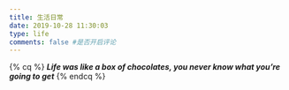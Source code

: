 ```yaml
---
title: 生活日常
date: 2019-10-28 11:30:03
type: life
comments: false #是否开启评论
---
```

{% cq %}
**_Life was like a box of chocolates, you never know what you’re going to get_**
{% endcq %}

<div class="life">
    <div class="row">
        <div class="box">
            <div class="thumb" style="background-image: url('https://s2.ax1x.com/2019/10/30/K4ViZT.jpg')"></div>
            <div class="portfolio-caption">
                <div class="vertical-table">
                    <div class="vertical-cell">
                        <span>游戏系列</span>
                        <p>玩过的一些游戏</p>
                        <a href="/games/" target="" class="btn">View More</a>
                    </div>
                </div>
            </div>
        </div>
        <div class="box">
            <div class="thumb" style="background-image: url('https://s2.ax1x.com/2019/10/28/K6WAp9.md.jpg')"></div>
            <div class="portfolio-caption">
                <div class="vertical-table">
                    <div class="vertical-cell">
                        <span>读书系列</span>
                        <p>读过的一些书籍</p>
                        <a href="/books/" target="" class="btn">View More</a>
                    </div>
                </div>
            </div>
        </div>
        <div class="box">
            <div class="thumb" style="background-image: url('https://s2.ax1x.com/2019/10/28/K6WSmV.jpg')"></div>
            <div class="portfolio-caption">
                <div class="vertical-table">
                    <div class="vertical-cell">
                        <span>观影系列</span>
                        <p>看过的一些电影</p>
                        <a href="/movies/" target="" class="btn">View More</a>
                    </div>
                </div>
            </div>
        </div>
        <div class="box">
            <div class="thumb" style="background-image: url('https://s2.ax1x.com/2019/10/28/K6WFfJ.jpg')"></div>
            <div class="portfolio-caption">
                <div class="vertical-table">
                    <div class="vertical-cell">
                        <span>相册系列</span>
                        <p>生活的五彩斑斓</p>
                        <a href="/gallery/" target="" class="btn">View More</a>
                    </div>
                </div>
            </div>
        </div>
        <div class="box">
            <div class="thumb" style="background-image: url('https://cdn.jsdelivr.net/gh/XuxuGood/blogImages/resume/resumeBg.jpg')"></div>
            <div class="portfolio-caption">
                <div class="vertical-table">
                    <div class="vertical-cell">
                        <span>我的简历</span>
                        <p>冰冻三尺非一日之寒</p>
                        <a href="/resume/" target="" class="btn">View More</a>
                    </div>
                </div>
            </div>
        </div>
    </div>
</div>

<style>
    .posts-expand .post-body h3:before {
        content: "";
    }

    .row {
        display: flow-root;
    }

    .box {
        overflow: hidden;
        position: relative;
        z-index: 1;
        transition: all .5s;
        width: 40%;
        float: left;
        margin: 3% 5%;
        height: 180px;
        border-radius: 10px;
    }

    .box:hover {
        box-shadow: 3px 3px 5px #999
    }

    .thumb {
        background-size: 100% 100%;
        height: 100%;
        transition: all .5s ease
    }

    .box:hover .thumb {
        transform: scale(1.2)
    }

    .box:hover .portfolio-caption {
        opacity: 1;
        visibility: visible;
    }

    .portfolio-caption {
        position: absolute;
        z-index: 2;
        width: 100%;
        height: 100%;
        top: 0;
        left: 0;
        opacity: 0;
        visibility: hidden;
        text-align: center;
        background: rgba(42, 42, 42, 0.9);
        transition: all 0.3s ease-in-out;
    }

    .vertical-table {
        width: 100%;
        height: 100%;
        display: table;
    }

    .portfolio-caption .vertical-cell {
        padding: 10px;
    }

    .vertical-cell {
        display: table-cell;
        vertical-align: middle;
    }

    .portfolio-caption span {
        display: block;
        font-weight: 700;
        line-height: 1.5;
        padding-top: 10px;
        border-bottom: 1px solid #eee;
        font-size: 1.318em;
        color: #fff;
        margin-top: 0;
        -webkit-transform: translateY(-10px);
        -ms-transform: translateY(-10px);
        transform: translateY(-10px);
        transition: all 0.4s ease-in-out;
    }

    .portfolio-caption p {
        font-size: 0.8em;
        color: #e1e1e1;
    }

    .portfolio-caption .btn {
        color: #010101;
        background-color: #fff;
        margin-top: -0.1rem;
        font-size: 14px;
        font-weight: 700;
        line-height: 1.2;
        letter-spacing: 0.05em;
        text-decoration: none;
        text-align: center;
        white-space: nowrap;
        vertical-align: middle;
        padding: 8px 15px;
        border-radius: 35px;
        border: 0;
        -webkit-appearance: none;
        box-shadow: transparent 0 0 0;
        transition: all 500ms cubic-bezier(0.23, 1, 0.32, 1) 0ms;
    }

    .portfolio-caption .btn:hover {
        color: #fff;
        background-color: #70b7fd;
    }

    @media only screen and (max-width: 479px) {
        .box {
            font-size: 20px
        }
    }

    @media (max-width: 767px) {
        .box {
            width: 90%;
            margin: 3% 5%
        }
    }
</style>
